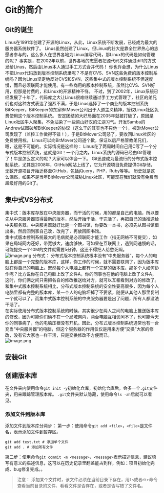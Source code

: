 # Git的简介
## Git的诞生
Linus在1991年创建了开源的Linux，从此，Linux系统不断发展，已经成为最大的服务器系统软件了。
Linus虽然创建了Linux，但Linux的壮大是靠全世界热心的志愿者参与的，这么多人在世界各地为Linux编写代码，那Linux的代码是如何管理的呢？
事实是，在2002年以前，世界各地的志愿者把源代码文件通过diff的方式发给Linus，然后由Linus本人通过手工方式合并代码！
你也许会想，为什么Linus不把Linux代码放到版本控制系统里呢？不是有CVS、SVN这些免费的版本控制系统吗？因为Linus坚定地反对CVS和SVN，这些集中式的版本控制系统不但速度慢，而且必须联网才能使用。有一些商用的版本控制系统，虽然比CVS、SVN好用，但那是付费的，和Linux的开源精神不符。
不过，到了2002年，Linux系统已经发展了十年了，代码库之大让Linus很难继续通过手工方式管理了，社区的弟兄们也对这种方式表达了强烈不满，于是Linus选择了一个商业的版本控制系统BitKeeper，BitKeeper的东家BitMover公司出于人道主义精神，授权Linux社区免费使用这个版本控制系统。
安定团结的大好局面在2005年就被打破了，原因是Linux社区牛人聚集，不免沾染了一些梁山好汉的江湖习气。开发Samba的Andrew试图破解BitKeeper的协议（这么干的其实也不只他一个），被BitMover公司发现了（监控工作做得不错！），于是BitMover公司怒了，要收回Linux社区的免费使用权。
Linus可以向BitMover公司道个歉，保证以后严格管教弟兄们，嗯，这是不可能的。实际情况是这样的：
Linus花了两周时间自己用C写了一个分布式版本控制系统，这就是Git！一个月之内，Linux系统的源码已经由Git管理了！牛是怎么定义的呢？大家可以体会一下。
Git迅速成为最流行的分布式版本控制系统，尤其是2008年，GitHub网站上线了，它为开源项目免费提供Git存储，无数开源项目开始迁移至GitHub，包括jQuery，PHP，Ruby等等。
历史就是这么偶然，如果不是当年BitMover公司威胁Linux社区，可能现在我们就没有免费而超级好用的Git了。
## 集中式VS分布式
集中式：版本库存放在中央服务器，而干活的时候，用的都是自己的电脑，所以要先从中央服务器取得最新的版本，然后开始干活，干完活了，再把自己的活推送给中央服务器。中央服务器就好比是一个图书馆，你要改一本书，必须先从图书馆借出来，然后回到家自己改，改完了，再放回图书馆。  
集中式版本控制系统最大的毛病就是必须联网才能工作（指无网络不可提交），如果在局域网内还好，带宽够大，速度够快，可如果在互联网上，遇到网速慢的话，可能提交一个10M的文件就需要5分钟，这还不得把人给憋死啊。  
![image.png](https://cdn.nlark.com/yuque/0/2023/png/32665636/1676862117420-f3849f82-af71-4d77-94ca-0e3c47459966.png#averageHue=%23fcfcfc&clientId=ub9867d19-3662-4&from=paste&height=312&id=u696a05e9&name=image.png&originHeight=312&originWidth=473&originalType=binary&ratio=1&rotation=0&showTitle=false&size=54424&status=done&style=none&taskId=u75c485c1-193a-4e36-b202-1b3b15da5a0&title=&width=473)
分布式： 分布式版本控制系统根本没有“中央服务器”，每个人的电脑上都是一个完整的版本库，这样，你工作的时候，就不需要联网了，因为版本库就在你自己的电脑上。既然每个人电脑上都有一个完整的版本库，那多个人如何协作呢？比方说你在自己电脑上改了文件A，你的同事也在他的电脑上改了文件A，这时，你们俩之间只需把各自的修改推送给对方，就可以互相看到对方的修改了。  
 和集中式版本控制系统相比，分布式版本控制系统的安全性要高很多，因为每个人电脑里都有完整的版本库，某一个人的电脑坏掉了不要紧，随便从其他人那里复制一个就可以了。而集中式版本控制系统的中央服务器要是出了问题，所有人都没法干活了。  
 在实际使用分布式版本控制系统的时候，其实很少在两人之间的电脑上推送版本库的修改，因为可能你们俩不在一个局域网内，两台电脑互相访问不了，也可能今天你的同事病了，他的电脑压根没有开机。因此，分布式版本控制系统通常也有一台充当“中央服务器”的电脑，但这个服务器的作用仅仅是用来方便“交换”大家的修改，没有它大家也一样干活，只是交换修改不方便而已。  
![image.png](https://cdn.nlark.com/yuque/0/2023/png/32665636/1676862181860-8ca4aead-4685-4c12-beb3-1f063dde474f.png#averageHue=%23fcfcfc&clientId=ub9867d19-3662-4&from=paste&height=444&id=u224005ee&name=image.png&originHeight=444&originWidth=542&originalType=binary&ratio=1&rotation=0&showTitle=false&size=96576&status=done&style=none&taskId=udaa3a2a0-facd-4554-be74-625c44cb06f&title=&width=542)
## 安装Git
## 创建版本库
在文件夹内使用命令`git init -y`初始化仓库，初始化仓库后，会多一个`.git`文件夹，用来跟踪管理版本库。
`.git`文件夹默认隐藏，使用命令`ls -ah`后就可以看见。
### 添加文件到版本库
添加文件到版本库分两步：
第一步：使用命令`git add <file>`，`<file>`是文件名，表示添加文件到暂存区。
```git
git add test.txt # 添加单个文件
git add . # 添加所有文件
```
第二步：使用命令`git commit -m <message>`，`<message>`表示描述信息，建议填写有意义的描述信息，这可以在历史记录里翻盖能占到样，例如：项目初始化完成、bug修复完成。。
> 注意： 添加某个文件时，该文件必须在当前目录下存在，用`ls`或者`dir`命令查看当前目录的文件，看看文件是否存在，或者是否写错了文件名。  

<git-talk/>